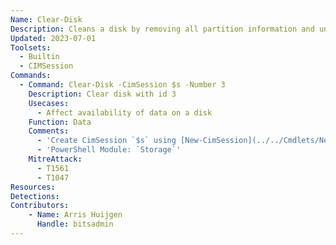 ```yaml
---
Name: Clear-Disk
Description: Cleans a disk by removing all partition information and un-initializing it, erasing all data on the disk
Updated: 2023-07-01
Toolsets:
  - Builtin
  - CIMSession
Commands:
  - Command: Clear-Disk -CimSession $s -Number 3
    Description: Clear disk with id 3
    Usecases:
      - Affect availability of data on a disk
    Function: Data
    Comments:
      - 'Create CimSession `$s` using [New-CimSession](../../Cmdlets/New-CimSession/)'
      - 'PowerShell Module: `Storage`'
    MitreAttack:
      - T1561
      - T1047
Resources:
Detections:
Contributors:
    - Name: Arris Huijgen
      Handle: bitsadmin
---
```

